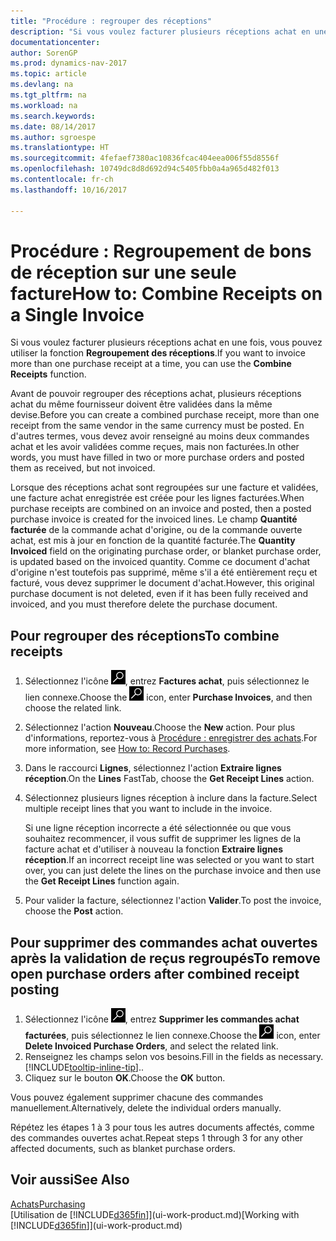 ```yaml
---
title: "Procédure : regrouper des réceptions"
description: "Si vous voulez facturer plusieurs réceptions achat en une fois, vous pouvez utiliser la fonction Regroupement des réceptions."
documentationcenter: 
author: SorenGP
ms.prod: dynamics-nav-2017
ms.topic: article
ms.devlang: na
ms.tgt_pltfrm: na
ms.workload: na
ms.search.keywords: 
ms.date: 08/14/2017
ms.author: sgroespe
ms.translationtype: HT
ms.sourcegitcommit: 4fefaef7380ac10836fcac404eea006f55d8556f
ms.openlocfilehash: 10749dc8d8d692d94c5405fbb0a4a965d482f013
ms.contentlocale: fr-ch
ms.lasthandoff: 10/16/2017

---
```

# <a name="how-to-combine-receipts-on-a-single-invoice"></a><span data-ttu-id="eb772-103">Procédure : Regroupement de bons de réception sur une seule facture</span><span class="sxs-lookup"><span data-stu-id="eb772-103">How to: Combine Receipts on a Single Invoice</span></span>
<span data-ttu-id="eb772-104">Si vous voulez facturer plusieurs réceptions achat en une fois, vous pouvez utiliser la fonction **Regroupement des réceptions**.</span><span class="sxs-lookup"><span data-stu-id="eb772-104">If you want to invoice more than one purchase receipt at a time, you can use the **Combine Receipts** function.</span></span>  

<span data-ttu-id="eb772-105">Avant de pouvoir regrouper des réceptions achat, plusieurs réceptions achat du même fournisseur doivent être validées dans la même devise.</span><span class="sxs-lookup"><span data-stu-id="eb772-105">Before you can create a combined purchase receipt, more than one receipt from the same vendor in the same currency must be posted.</span></span> <span data-ttu-id="eb772-106">En d'autres termes, vous devez avoir renseigné au moins deux commandes achat et les avoir validées comme reçues, mais non facturées.</span><span class="sxs-lookup"><span data-stu-id="eb772-106">In other words, you must have filled in two or more purchase orders and posted them as received, but not invoiced.</span></span>  

<span data-ttu-id="eb772-107">Lorsque des réceptions achat sont regroupées sur une facture et validées, une facture achat enregistrée est créée pour les lignes facturées.</span><span class="sxs-lookup"><span data-stu-id="eb772-107">When purchase receipts are combined on an invoice and posted, then a posted purchase invoice is created for the invoiced lines.</span></span> <span data-ttu-id="eb772-108">Le champ **Quantité facturée** de la commande achat d'origine, ou de la commande ouverte achat, est mis à jour en fonction de la quantité facturée.</span><span class="sxs-lookup"><span data-stu-id="eb772-108">The **Quantity Invoiced** field on the originating purchase order, or blanket purchase order, is updated based on the invoiced quantity.</span></span> <span data-ttu-id="eb772-109">Comme ce document d'achat d'origine n'est toutefois pas supprimé, même s'il a été entièrement reçu et facturé, vous devez supprimer le document d'achat.</span><span class="sxs-lookup"><span data-stu-id="eb772-109">However, this original purchase document is not deleted, even if it has been fully received and invoiced, and you must therefore delete the purchase document.</span></span>  

## <a name="to-combine-receipts"></a><span data-ttu-id="eb772-110">Pour regrouper des réceptions</span><span class="sxs-lookup"><span data-stu-id="eb772-110">To combine receipts</span></span>  
1. <span data-ttu-id="eb772-111">Sélectionnez l'icône ![Page ou état pour la recherche](media/ui-search/search_small.png "Page ou état pour la recherche"), entrez **Factures achat**, puis sélectionnez le lien connexe.</span><span class="sxs-lookup"><span data-stu-id="eb772-111">Choose the ![Search for Page or Report](media/ui-search/search_small.png "Search for Page or Report icon") icon, enter **Purchase Invoices**, and then choose the related link.</span></span>  
2. <span data-ttu-id="eb772-112">Sélectionnez l'action **Nouveau**.</span><span class="sxs-lookup"><span data-stu-id="eb772-112">Choose the **New** action.</span></span> <span data-ttu-id="eb772-113">Pour plus d'informations, reportez-vous à [Procédure : enregistrer des achats](purchasing-how-record-purchases.md).</span><span class="sxs-lookup"><span data-stu-id="eb772-113">For more information, see [How to: Record Purchases](purchasing-how-record-purchases.md).</span></span>  
3. <span data-ttu-id="eb772-114">Dans le raccourci **Lignes**, sélectionnez l'action **Extraire lignes réception**.</span><span class="sxs-lookup"><span data-stu-id="eb772-114">On the **Lines** FastTab, choose the **Get Receipt Lines** action.</span></span>  
4. <span data-ttu-id="eb772-115">Sélectionnez plusieurs lignes réception à inclure dans la facture.</span><span class="sxs-lookup"><span data-stu-id="eb772-115">Select multiple receipt lines that you want to include in the invoice.</span></span>  

    <span data-ttu-id="eb772-116">Si une ligne réception incorrecte a été sélectionnée ou que vous souhaitez recommencer, il vous suffit de supprimer les lignes de la facture achat et d'utiliser à nouveau la fonction **Extraire lignes réception**.</span><span class="sxs-lookup"><span data-stu-id="eb772-116">If an incorrect receipt line was selected or you want to start over, you can just delete the lines on the purchase invoice and then use the **Get Receipt Lines** function again.</span></span>  
5. <span data-ttu-id="eb772-117">Pour valider la facture, sélectionnez l'action **Valider**.</span><span class="sxs-lookup"><span data-stu-id="eb772-117">To post the invoice, choose the **Post** action.</span></span>  

## <a name="to-remove-open-purchase-orders-after-combined-receipt-posting"></a><span data-ttu-id="eb772-118">Pour supprimer des commandes achat ouvertes après la validation de reçus regroupés</span><span class="sxs-lookup"><span data-stu-id="eb772-118">To remove open purchase orders after combined receipt posting</span></span>  
1. <span data-ttu-id="eb772-119">Sélectionnez l'icône ![Page ou état pour la recherche](media/ui-search/search_small.png "Page ou état pour la recherche"), entrez **Supprimer les commandes achat facturées**, puis sélectionnez le lien connexe.</span><span class="sxs-lookup"><span data-stu-id="eb772-119">Choose the ![Search for Page or Report](media/ui-search/search_small.png "Search for Page or Report icon") icon, enter **Delete Invoiced Purchase Orders**, and select the related link.</span></span>  
2. <span data-ttu-id="eb772-120">Renseignez les champs selon vos besoins.</span><span class="sxs-lookup"><span data-stu-id="eb772-120">Fill in the fields as necessary.</span></span> [!INCLUDE[tooltip-inline-tip](includes/tooltip-inline-tip_md.md)]<span data-ttu-id="eb772-121">.</span><span class="sxs-lookup"><span data-stu-id="eb772-121">.</span></span>
3. <span data-ttu-id="eb772-122">Cliquez sur le bouton **OK**.</span><span class="sxs-lookup"><span data-stu-id="eb772-122">Choose the **OK** button.</span></span>  

<span data-ttu-id="eb772-123">Vous pouvez également supprimer chacune des commandes manuellement.</span><span class="sxs-lookup"><span data-stu-id="eb772-123">Alternatively, delete the individual orders manually.</span></span>

<span data-ttu-id="eb772-124">Répétez les étapes 1 à 3 pour tous les autres documents affectés, comme des commandes ouvertes achat.</span><span class="sxs-lookup"><span data-stu-id="eb772-124">Repeat steps 1 through 3 for any other affected documents, such as blanket purchase orders.</span></span>

## <a name="see-also"></a><span data-ttu-id="eb772-125">Voir aussi</span><span class="sxs-lookup"><span data-stu-id="eb772-125">See Also</span></span>  
[<span data-ttu-id="eb772-126">Achats</span><span class="sxs-lookup"><span data-stu-id="eb772-126">Purchasing</span></span>](purchasing-manage-purchasing.md)  
<span data-ttu-id="eb772-127">[Utilisation de [!INCLUDE[d365fin](includes/d365fin_md.md)]](ui-work-product.md)</span><span class="sxs-lookup"><span data-stu-id="eb772-127">[Working with [!INCLUDE[d365fin](includes/d365fin_md.md)]](ui-work-product.md)</span></span>

